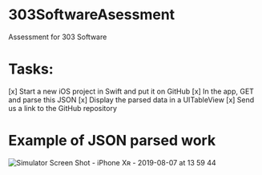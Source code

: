 # 303SoftwareAsessment
Assessment for 303 Software

# Tasks:
[x] Start a new iOS project in Swift and put it on GitHub
[x] In the app, GET and parse this JSON
[x] Display the parsed data in a UITableView
[x] Send us a link to the GitHub repository

# Example of JSON parsed work
![Simulator Screen Shot - iPhone Xʀ - 2019-08-07 at 13 59 44](https://user-images.githubusercontent.com/43827399/62653849-b85f0000-b91b-11e9-8a4b-6cde252ae2b1.png)
